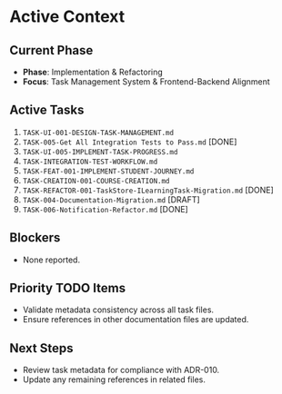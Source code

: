 # Active Context

## Current Phase

- **Phase**: Implementation & Refactoring
- **Focus**: Task Management System & Frontend-Backend Alignment

## Active Tasks

1. `TASK-UI-001-DESIGN-TASK-MANAGEMENT.md`
2. `TASK-005-Get All Integration Tests to Pass.md` [DONE]
3. `TASK-UI-005-IMPLEMENT-TASK-PROGRESS.md`
4. `TASK-INTEGRATION-TEST-WORKFLOW.md`
5. `TASK-FEAT-001-IMPLEMENT-STUDENT-JOURNEY.md`
6. `TASK-CREATION-001-COURSE-CREATION.md`
7. `TASK-REFACTOR-001-TaskStore-ILearningTask-Migration.md` [DONE]
8. `TASK-004-Documentation-Migration.md` [DRAFT]
9. `TASK-006-Notification-Refactor.md` [DONE]

## Blockers

- None reported.

## Priority TODO Items

- Validate metadata consistency across all task files.
- Ensure references in other documentation files are updated.

## Next Steps

- Review task metadata for compliance with ADR-010.
- Update any remaining references in related files.
